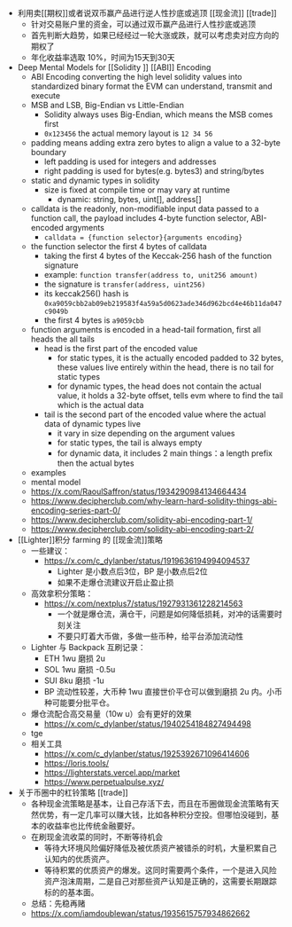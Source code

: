 - 利用卖[[期权]]或者说双币赢产品进行逆人性抄底或逃顶 [[现金流]] [[trade]]
	- 针对交易账户里的资金，可以通过双币赢产品进行人性抄底或逃顶
	- 首先判断大趋势，如果已经经过一轮大涨或跌，就可以考虑卖对应方向的期权了
	- 年化收益率选取 10%，时间为15天到30天
- Deep Mental Models for [[Solidity ]] [[ABI]] Encoding
	- ABI Encoding converting the high level solidity values into  standardized binary format the EVM can understand, transmit and execute
	- MSB and LSB, Big-Endian vs Little-Endian
		- Solidity always uses Big-Endian, which means the MSB comes first
		- `0x123456` the actual memory layout is `12 34 56`
	- padding means adding extra zero bytes to align a value to a 32-byte boundary
		- left padding is used for integers and addresses
		- right padding is used for bytes<M>(e.g. bytes3) and string/bytes
	- static and dynamic types in solidity
		- size is fixed at compile time or may vary at runtime
			- dynamic: string, bytes, uint[], address[]
	- calldata is the readonly, non-modifiable input data passed to a function call, the payload includes 4-byte function selector, ABI-encoded argyments
		- `calldata = {function selector}{arguments encoding}`
	- the function selector the first 4 bytes of calldata
		- taking the first 4 bytes of the Keccak-256 hash of the function signature
		- example: `function transfer(address to, unit256 amount)`
		- the signature is `transfer(address, uint256)`
		- its keccak256() hash is `0xa9059cbb2ab09eb219583f4a59a5d0623ade346d962bcd4e46b11da047c9049b`
		- the first 4 bytes is `a9059cbb`
	- function arguments is encoded in a head-tail formation, first all heads the all tails
		- head is the first part of the encoded value
			- for static types, it is the actually encoded padded to 32 bytes, these values live entirely within the head, there is no tail for static types
			- for dynamic types, the head does not contain the actual value, it holds a 32-byte offset, tells evm where to find the tail which is the actual data
		- tail is the second part of the encoded value where the actual data of dynamic types live
			- it vary in size depending on the argument values
			- for static types, the tail is always empty
			- for dynamic data, it includes 2 main things：a length prefix then the actual bytes
	- examples
	- mental model
	- https://x.com/RaoulSaffron/status/1934290984134664434
	- https://www.decipherclub.com/why-learn-hard-solidity-things-abi-encoding-series-part-0/
	- https://www.decipherclub.com/solidity-abi-encoding-part-1/
	- https://www.decipherclub.com/solidity-abi-encoding-part-2/
- [[Lighter]]积分 farming 的 [[现金流]]策略
	- 一些建议：
		- https://x.com/c_dylanber/status/1919636194994094537
			- Lighter 是小数点后3位，BP 是小数点后2位
			- 如果不走爆仓流建议开启止盈止损
	- 高效拿积分策略：
		- https://x.com/nextplus7/status/1927931361228214563
			- 一个就是爆仓流，满仓干，问题是如何降低损耗，对冲的话需要时刻关注
			- 不要只盯着大币做，多做一些币种，给平台添加流动性
	- Lighter 与 Backpack 互刷记录：
		- ETH 1wu 磨损 2u
		- SOL 1wu 磨损 -0.5u
		- SUI 8ku 磨损 -1u
		- BP 流动性较差，大币种 1wu 直接世价平仓可以做到磨损 2u 内。小币种可能要分批平仓。
	- 爆仓流配合高交易量（10w u）会有更好的效果
		- https://x.com/c_dylanber/status/1940254184827494498
	- tge
	- 相关工具
		- https://x.com/c_dylanber/status/1925392671096414606
		- https://loris.tools/
		- https://lighterstats.vercel.app/market
		- https://www.perpetualpulse.xyz/
- 关于币圈中的杠铃策略 [[trade]]
	- 各种现金流策略是基本，让自己存活下去，而且在币圈做现金流策略有天然优势，有一定几率可以赚大钱，比如各种积分空投。但哪怕没碰到，基本的收益率也比传统金融要好。
	- 在刷现金流收菜的同时，不断等待机会
		- 等待大环境风险偏好降低及被优质资产被错杀的时机，大量积累自己认知内的优质资产。
		- 等待积累的优质资产的爆发。这同时需要两个条件，一个是进入风险资产泡沫周期，二是自己对那些资产认知是正确的，这需要长期跟踪标的的基本面。
	- 总结：先稳再赌
	- https://x.com/iamdoublewan/status/1935615757934862662